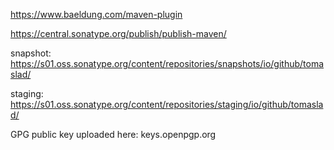 https://www.baeldung.com/maven-plugin

https://central.sonatype.org/publish/publish-maven/

snapshot: https://s01.oss.sonatype.org/content/repositories/snapshots/io/github/tomaslad/

staging: https://s01.oss.sonatype.org/content/repositories/staging/io/github/tomaslad/

GPG public key uploaded here: keys.openpgp.org